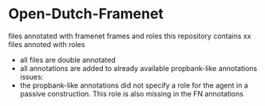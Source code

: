 # Open-Dutch-Framenet
files annotated with framenet frames and roles
this repository contains xx files annoted with roles
- all files are double annotated
- all annotations are added to already available propbank-like annotations
issues:
- the propbank-like annotations did not specify a role for the agent in a passive construction. This role is also missing in the FN annotations